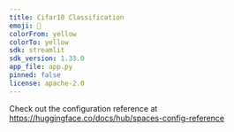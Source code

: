 ```yaml
---
title: Cifar10 Classification
emoji: 👀
colorFrom: yellow
colorTo: yellow
sdk: streamlit
sdk_version: 1.33.0
app_file: app.py
pinned: false
license: apache-2.0
---
```


Check out the configuration reference at https://huggingface.co/docs/hub/spaces-config-reference
